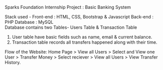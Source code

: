 Sparks Foundation Internship Project : Basic Banking System  

Stack used - 
Front-end : HTML, CSS, Bootstrap & Javascript 
Back-end : PHP 
Database : MySQL   
Database contains two Tables- Users Table & Transaction Table 
1. User table have basic fields such as name, email & current balance. 
2. Transaction table records all transfers happened along with their time.  

Flow of the Website: 
Home Page > View all Users > Select and View one User > Transfer Money > Select reciever > View all Users > View Transfer History.
